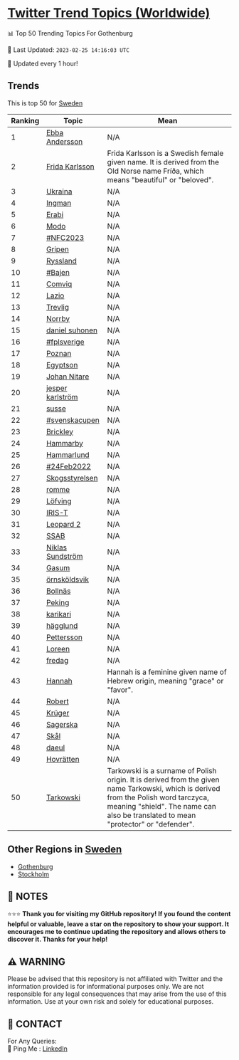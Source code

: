 [Twitter Trend Topics (Worldwide)](https://github.com/ErcinDedeoglu/Twitter-Trend-Topics)
==========


📊 Top 50 Trending Topics For Gothenburg

📆 Last Updated: `2023-02-25 14:16:03 UTC`

🔧 Updated every 1 hour!


## Trends

This is top 50 for [Sweden](</Sweden>)

| Ranking | Topic | Mean |
| ------- | ------------ | ------------ |
| 1 | [Ebba Andersson](http://twitter.com/search?q=Ebba+Andersson) | N/A |
| 2 | [Frida Karlsson](http://twitter.com/search?q=Frida+Karlsson) | Frida Karlsson is a Swedish female given name. It is derived from the Old Norse name Fríða, which means "beautiful" or "beloved". |
| 3 | [Ukraina](http://twitter.com/search?q=Ukraina) | N/A |
| 4 | [Ingman](http://twitter.com/search?q=Ingman) | N/A |
| 5 | [Erabi](http://twitter.com/search?q=Erabi) | N/A |
| 6 | [Modo](http://twitter.com/search?q=Modo) | N/A |
| 7 | [#NFC2023](http://twitter.com/search?q=%23NFC2023) | N/A |
| 8 | [Gripen](http://twitter.com/search?q=Gripen) | N/A |
| 9 | [Ryssland](http://twitter.com/search?q=Ryssland) | N/A |
| 10 | [#Bajen](http://twitter.com/search?q=%23Bajen) | N/A |
| 11 | [Comviq](http://twitter.com/search?q=Comviq) | N/A |
| 12 | [Lazio](http://twitter.com/search?q=Lazio) | N/A |
| 13 | [Trevlig](http://twitter.com/search?q=Trevlig) | N/A |
| 14 | [Norrby](http://twitter.com/search?q=Norrby) | N/A |
| 15 | [daniel suhonen](http://twitter.com/search?q=daniel+suhonen) | N/A |
| 16 | [#fplsverige](http://twitter.com/search?q=%23fplsverige) | N/A |
| 17 | [Poznan](http://twitter.com/search?q=Poznan) | N/A |
| 18 | [Egyptson](http://twitter.com/search?q=Egyptson) | N/A |
| 19 | [Johan Nitare](http://twitter.com/search?q=Johan+Nitare) | N/A |
| 20 | [jesper karlström](http://twitter.com/search?q=jesper+karlstr%c3%b6m) | N/A |
| 21 | [susse](http://twitter.com/search?q=susse) | N/A |
| 22 | [#svenskacupen](http://twitter.com/search?q=%23svenskacupen) | N/A |
| 23 | [Brickley](http://twitter.com/search?q=Brickley) | N/A |
| 24 | [Hammarby](http://twitter.com/search?q=Hammarby) | N/A |
| 25 | [Hammarlund](http://twitter.com/search?q=Hammarlund) | N/A |
| 26 | [#24Feb2022](http://twitter.com/search?q=%2324Feb2022) | N/A |
| 27 | [Skogsstyrelsen](http://twitter.com/search?q=Skogsstyrelsen) | N/A |
| 28 | [romme](http://twitter.com/search?q=romme) | N/A |
| 29 | [Löfving](http://twitter.com/search?q=L%c3%b6fving) | N/A |
| 30 | [IRIS-T](http://twitter.com/search?q=IRIS-T) | N/A |
| 31 | [Leopard 2](http://twitter.com/search?q=Leopard+2) | N/A |
| 32 | [SSAB](http://twitter.com/search?q=SSAB) | N/A |
| 33 | [Niklas Sundström](http://twitter.com/search?q=Niklas+Sundstr%c3%b6m) | N/A |
| 34 | [Gasum](http://twitter.com/search?q=Gasum) | N/A |
| 35 | [örnsköldsvik](http://twitter.com/search?q=%c3%b6rnsk%c3%b6ldsvik) | N/A |
| 36 | [Bollnäs](http://twitter.com/search?q=Bolln%c3%a4s) | N/A |
| 37 | [Peking](http://twitter.com/search?q=Peking) | N/A |
| 38 | [karikari](http://twitter.com/search?q=karikari) | N/A |
| 39 | [hägglund](http://twitter.com/search?q=h%c3%a4gglund) | N/A |
| 40 | [Pettersson](http://twitter.com/search?q=Pettersson) | N/A |
| 41 | [Loreen](http://twitter.com/search?q=Loreen) | N/A |
| 42 | [fredag](http://twitter.com/search?q=fredag) | N/A |
| 43 | [Hannah](http://twitter.com/search?q=Hannah) | Hannah is a feminine given name of Hebrew origin, meaning "grace" or "favor". |
| 44 | [Robert](http://twitter.com/search?q=Robert) | N/A |
| 45 | [Krüger](http://twitter.com/search?q=Kr%c3%bcger) | N/A |
| 46 | [Sagerska](http://twitter.com/search?q=Sagerska) | N/A |
| 47 | [Skål](http://twitter.com/search?q=Sk%c3%a5l) | N/A |
| 48 | [daeul](http://twitter.com/search?q=daeul) | N/A |
| 49 | [Hovrätten](http://twitter.com/search?q=Hovr%c3%a4tten) | N/A |
| 50 | [Tarkowski](http://twitter.com/search?q=Tarkowski) | Tarkowski is a surname of Polish origin. It is derived from the given name Tarkowski, which is derived from the Polish word tarczyca, meaning "shield". The name can also be translated to mean "protector" or "defender". |



## Other Regions in [Sweden](</Sweden>)

* [Gothenburg](</Sweden/Gothenburg.md>)
* [Stockholm](</Sweden/Stockholm.md>)



## 📝 NOTES

⭐⭐⭐ **Thank you for visiting my GitHub repository! If you found the content helpful or valuable, leave a star on the repository to show your support. It encourages me to continue updating the repository and allows others to discover it. Thanks for your help!**


## ⚠️ WARNING

Please be advised that this repository is not affiliated with Twitter and the information provided is for informational purposes only. We are not responsible for any legal consequences that may arise from the use of this information. Use at your own risk and solely for educational purposes.


## 📨 CONTACT

 For Any Queries:  
            🏓 Ping Me : [LinkedIn](https://www.linkedin.com/in/ercindedeoglu/)
